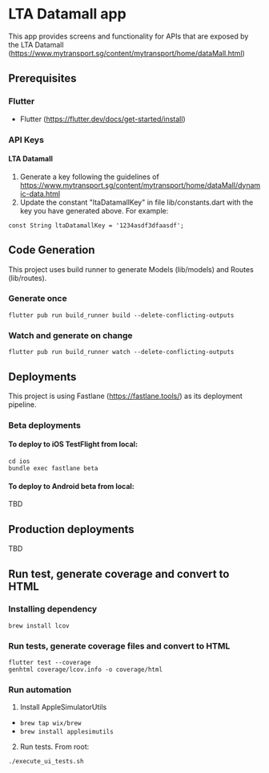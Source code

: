 # LTA Datamall app

This app provides screens and functionality for APIs that are exposed by the LTA Datamall (https://www.mytransport.sg/content/mytransport/home/dataMall.html)

## Prerequisites

### Flutter

- Flutter (https://flutter.dev/docs/get-started/install)

### API Keys

#### LTA Datamall

1. Generate a key following the guidelines of https://www.mytransport.sg/content/mytransport/home/dataMall/dynamic-data.html
2. Update the constant "ltaDatamallKey" in file lib/constants.dart with the key you have generated above. For example:

```
const String ltaDatamallKey = '1234asdf3dfaasdf';
```

## Code Generation

This project uses build runner to generate Models (lib/models) and Routes (lib/routes).

### Generate once

```
flutter pub run build_runner build --delete-conflicting-outputs
```

### Watch and generate on change

```
flutter pub run build_runner watch --delete-conflicting-outputs
```

## Deployments

This project is using Fastlane (https://fastlane.tools/) as its deployment pipeline.

### Beta deployments

#### To deploy to iOS TestFlight from local:

```
cd ios
bundle exec fastlane beta
```

#### To deploy to Android beta from local:

TBD

## Production deployments

TBD

## Run test, generate coverage and convert to HTML

### Installing dependency

```
brew install lcov
```

### Run tests, generate coverage files and convert to HTML

```
flutter test --coverage
genhtml coverage/lcov.info -o coverage/html
```

### Run automation

1. Install AppleSimulatorUtils

- `brew tap wix/brew`
- `brew install applesimutils`

2. Run tests. From root:

```
./execute_ui_tests.sh
```
